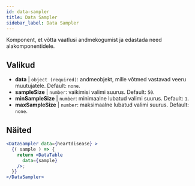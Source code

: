 ```yaml
---
id: data-sampler 
title: Data Sampler
sidebar_label: Data Sampler
---
```


Komponent, et võtta vaatlusi andmekogumist ja edastada need alakomponentidele.

## Valikud

* __data__ | `object (required)`: andmeobjekt, mille võtmed vastavad veeru muutujatele. Default: `none`.
* __sampleSize__ | `number`: vaikimisi valimi suurus. Default: `50`.
* __minSampleSize__ | `number`: minimaalne lubatud valimi suurus. Default: `1`.
* __maxSampleSize__ | `number`: maksimaalne lubatud valimi suurus. Default: `none`.


## Näited

```jsx live
<DataSampler data={heartdisease} >
  {( sample ) => {
    return <DataTable
      data={sample}
    />;
  }}
</DataSampler>
```

